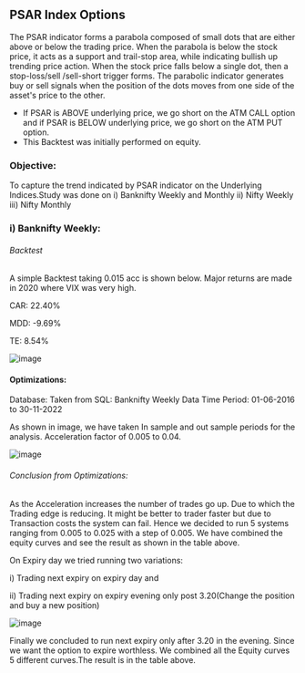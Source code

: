 ## PSAR Index Options

The PSAR indicator forms a parabola composed of small dots that are either above or below the trading price. When the parabola is below the stock price, it acts as a support and trail-stop area, while indicating bullish up trending price action. When the stock price falls below a single dot, then a stop-loss/sell /sell-short trigger forms.
The parabolic indicator generates buy or sell signals when the position of the dots moves from one side of the asset's price to the other.

- If PSAR is ABOVE underlying price, we go short on the ATM CALL option and if PSAR is BELOW underlying price, we go short on the ATM PUT option.
- This Backtest was initially performed on equity.

### Objective:
To capture the trend indicated by PSAR indicator on the Underlying Indices.Study was done on 
i)   Banknifty Weekly and Monthly
ii)  Nifty Weekly
iii) Nifty Monthly




### i) Banknifty Weekly:



###### Backtest

A simple Backtest taking 0.015 acc is shown below. Major returns are made in 2020 where VIX was very high.

CAR: 22.40%

MDD: -9.69%

TE:  8.54%

![image](https://user-images.githubusercontent.com/67407393/236745165-ec368aa9-4672-444d-a501-9b2e92968d1d.png)


#### Optimizations:

Database: Taken from SQL: Banknifty Weekly Data 
Time Period: 01-06-2016 to 30-11-2022

As shown in image, we have taken In sample and out sample periods for the analysis. Acceleration factor of 0.005 to 0.04.

![image](https://user-images.githubusercontent.com/67407393/236746592-9b3f0df1-3b47-4efd-9d93-90c63b5aad69.png)

###### Conclusion from Optimizations:

As the Acceleration increases the number of trades go up. Due to which the Trading edge is reducing. It might be better to trader faster but due to Transaction costs
the system can fail. Hence we decided to run 5 systems ranging from 0.005 to 0.025 with a step of 0.005. We have combined the equity curves and see the result as shown in the table above. 

On Expiry day we tried running two variations: 

i) Trading next expiry on expiry day and 

ii) Trading next expiry on expiry evening only post 3.20(Change the position and buy a new position)

![image](https://user-images.githubusercontent.com/67407393/236747401-9caf4733-08b4-4c80-893a-cd4e27e8793b.png)

Finally we concluded to run next expiry only after 3.20 in the evening. Since we want the option to expire worthless. We combined all the Equity curves 5 different curves.The result is in the table above. 



